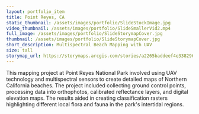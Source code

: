 ```yaml
---
layout: portfolio_item
title: Point Reyes, CA
static_thumbnail: /assets/images/portfolio/SlideStockImage.jpg
video_thumbnail: /assets/images/portfolio/SlideSmallerVid2.mp4
full_image: /assets/images/portfolio/SlideStorymapCover.jpg
thumbnail: /assets/images/portfolio/SlideStorymapCover.jpg
short_description: Multispectral Beach Mapping with UAV
size: tall
storymap_url: https://storymaps.arcgis.com/stories/a2265baddeef4e33829617c9d7542329
---
```


This mapping project at Point Reyes National Park involved using UAV technology and multispectral sensors to create detailed maps of Northern California beaches. The project included collecting ground control points, processing data into orthophotos, calibrated reflectance layers, and digital elevation maps. The results aided in creating classification rasters highlighting different local flora and fauna in the park's intertidal regions.

<!-- You can add more detailed content about the project here -->